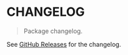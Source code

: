 # CHANGELOG

> Package changelog.

See [GitHub Releases](https://github.com/stdlib-js/math-base-special-negafibonacci/releases) for the changelog.